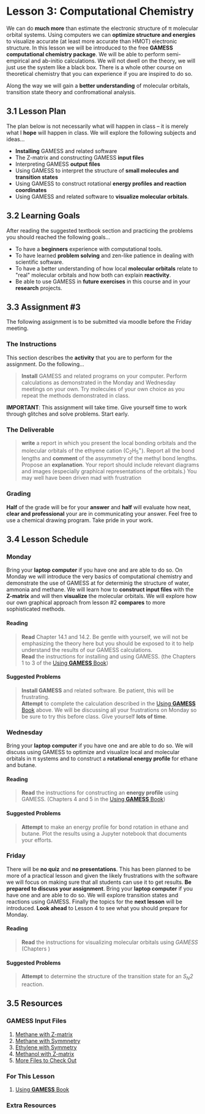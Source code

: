 # Lesson 3: Computational Chemistry
We can do **much more** than estimate the electronic structure of &pi; molecular orbital systems. Using computers we can **optimize structure and energies** to visualize accurate (at least more accurate than HMOT) electronic structure. In this lesson we will be introduced to the free **GAMESS computational chemistry package**. We will be able to perform semi-empirical and ab-initio calculations. We will not dwell on the theory, we will just use the system like a black box. There is a whole other course on theoretical chemistry that you can experience if you are inspired to do so.

Along the way we will gain a **better understanding** of molecular orbitals, transition state theory and confromational analysis. 

## 3.1 Lesson Plan
The plan below is not necessarily what will happen in class – it is merely what I **hope** will happen in class. We will explore the following subjects and ideas&hellip;
- **Installing** GAMESS and related software
- The Z-matrix and constructing GAMESS **input files**
- Interpreting GAMESS **output files**
- Using GAMESS to interpret the structure of **small molecules and transition states**
- Using GAMESS to construct rotational **energy profiles and reaction coordinates**
- Using GAMESS and related software to **visualize molecular orbitals**.

## 3.2 Learning Goals
After reading the suggested textbook section and practicing the problems you should reached the following goals&hellip;

- To have a **beginners** experience with computational tools.
- To have learned **problem solving** and zen-like patience in dealing with scientific software.
- To have a better understanding of how local **molecular orbitals** relate to "real" molecular orbitals and how both can explain **reactivity**.
- Be able to use GAMESS in **future exercises** in this course and in your **research** projects.

## 3.3 Assignment \#3

The following assignment is to be submitted via moodle before the Friday meeting.

### The Instructions
This section describes the **activity** that you are to perform for the assignment. Do the following&hellip;

> **Install** GAMESS and related programs on your computer. Perform calculations as demonstrated in the Monday and Wednesday meetings on your own. Try molecules of your own choice as you repeat the methods demonstrated in class. <br>

**IMPORTANT**: This assignment will take time. Give yourself time to work through glitches and solve problems. Start early.

### The Deliverable
> **write** a report in which you present the local bonding orbitals and the molecular orbitals of the ethyene cation (C<sub>2</sub>H<sub>5</sub><sup>+</sup>). Report all the bond lengths and **comment** of the assymmetry of the methyl bond lengths. Propose an **explanation**. Your report should include relevant diagrams and images (especially graphical representations of the orbitals.) You may well have been driven mad with frustration

### Grading

**Half** of the grade will be for your **answer** and **half** will evaluate how neat, **clear and professional** your are in communicating your answer. Feel free to use a chemical drawing program. Take pride in your work.

## 3.4 Lesson Schedule

### Monday 

Bring your **laptop computer** if you have one and are able to do so. On Monday we will introduce the very basics of computational chemistry and demonstrate the use of GAMESS at for determinig the structure of water, ammonia and methane. We will learn how to **construct input files** with the **Z-matrix** and will then **visualize** the molecular orbitals. We will explore how our own graphical approach from lesson \#2 **compares** to more sophisticated methods.

#### Reading

> **Read** Chapter 14.1 and 14.2. Be gentle with yourself, we will not be emphasizing the theory here but you should be exposed to it to help understand the results of our GAMESS calculations.  <br>
> **Read** the instructions for installing and using GAMESS. (the Chapters 1 to 3 of the [Using **GAMESS** Book](Resource_Moodle_Link.md))  

#### Suggested Problems

> **Install GAMESS** and related software. Be patient, this will be frustrating. <br>
> **Attempt** to complete the calculation described in the [Using **GAMESS** Book](Resource_Moodle_Link.md) above. We will be discussing all your frustrations on Monday so be sure to try this before class. Give yourself **lots of time**.

### Wednesday

Bring your **laptop computer** if you have one and are able to do so. We will discuss using GAMESS to optimize and visualize local and molecular orbitals in &pi; systems and to construct a **rotational energy profile** for ethane and butane.

#### Reading

> **Read** the instructions for constructing an **energy profile** using GAMESS. (Chapters 4 and 5 in the [Using **GAMESS** Book](Resource_Moodle_Link.md))  

#### Suggested Problems

> **Attempt** to make an energy profile for bond rotation in ethane and butane. Plot the results using a Jupyter notebook that documents your efforts.

### Friday

There will be **no quiz** and **no presentations**. This has been planned to be more of a practical lesson and given the likely frustrations with the software we will focus on making sure that all students can use it to get results. **Be prepared to discuss your assignment**. Bring your **laptop computer** if you have one and are able to do so. We will explore transition states and reactions using GAMESS. Finally the topics for the **next lesson** will be introduced. **Look ahead** to Lesson 4 to see what you should prepare for Monday. 

#### Reading

> **Read** the instructions for visualizing molecular orbitals using *GAMESS* (Chapters )  

#### Suggested Problems

> **Attempt** to determine the structure of the transition state for an *S<sub>N</sub>2* reaction.

## 3.5 Resources

### GAMESS Input Files
1. [Methane with Z-matrix](Resource_Moodle_Link.md)
2. [Methane with Symmnetry](Resource_Moodle_Link.md)
2. [Ethylene with Symmetry](Resource_Moodle_Link.md)
4. [Methanol with Z-matrix](Resource_Moodle_Link.md)
5. [More Files to Check Out](Resource_Moodle_Link.md)

### For This Lesson
1.  [Using **GAMESS** Book](Resource_Moodle_Link.md)

### Extra Resources

